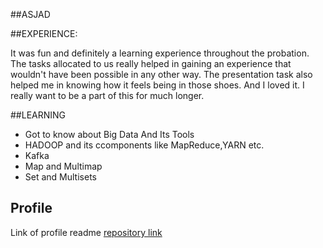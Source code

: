 ##ASJAD

##EXPERIENCE:
 
It was fun and definitely a learning experience throughout the probation.
The tasks allocated to us really helped in gaining an experience that wouldn't have been possible in any other way.
The presentation task also helped me in knowing how it feels being in those shoes. And I loved it.
I really want to be a part of this for much longer.


##LEARNING
- Got to know about Big Data And Its Tools
- HADOOP and its ccomponents like MapReduce,YARN etc.
- Kafka
- Map and Multimap
- Set and Multisets

## Profile
Link of profile readme [repository link](https://github.com/vedasjad/vedasjad/blob/main/README.md)
